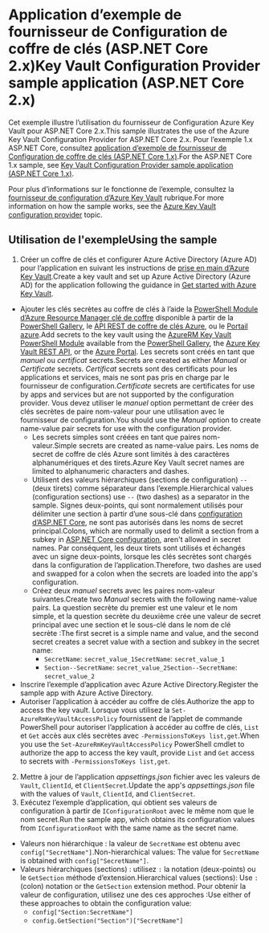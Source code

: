 # <a name="key-vault-configuration-provider-sample-application-aspnet-core-2x"></a><span data-ttu-id="cd11f-101">Application d’exemple de fournisseur de Configuration de coffre de clés (ASP.NET Core 2.x)</span><span class="sxs-lookup"><span data-stu-id="cd11f-101">Key Vault Configuration Provider sample application (ASP.NET Core 2.x)</span></span>

<span data-ttu-id="cd11f-102">Cet exemple illustre l’utilisation du fournisseur de Configuration Azure Key Vault pour ASP.NET Core 2.x.</span><span class="sxs-lookup"><span data-stu-id="cd11f-102">This sample illustrates the use of the Azure Key Vault Configuration Provider for ASP.NET Core 2.x.</span></span> <span data-ttu-id="cd11f-103">Pour l’exemple 1.x ASP.NET Core, consultez [application d’exemple de fournisseur de Configuration de coffre de clés (ASP.NET Core 1.x)](https://github.com/aspnet/Docs/tree/master/aspnetcore/security/key-vault-configuration/samples/basic-sample/1.x).</span><span class="sxs-lookup"><span data-stu-id="cd11f-103">For the ASP.NET Core 1.x sample, see [Key Vault Configuration Provider sample application (ASP.NET Core 1.x)](https://github.com/aspnet/Docs/tree/master/aspnetcore/security/key-vault-configuration/samples/basic-sample/1.x).</span></span>

<span data-ttu-id="cd11f-104">Pour plus d’informations sur le fonctionne de l’exemple, consultez la [fournisseur de configuration d’Azure Key Vault](xref:security/key-vault-configuration) rubrique.</span><span class="sxs-lookup"><span data-stu-id="cd11f-104">For more information on how the sample works, see the [Azure Key Vault configuration provider](xref:security/key-vault-configuration) topic.</span></span>

## <a name="using-the-sample"></a><span data-ttu-id="cd11f-105">Utilisation de l'exemple</span><span class="sxs-lookup"><span data-stu-id="cd11f-105">Using the sample</span></span>
1. <span data-ttu-id="cd11f-106">Créer un coffre de clés et configurer Azure Active Directory (Azure AD) pour l’application en suivant les instructions de [prise en main d’Azure Key Vault](https://azure.microsoft.com/documentation/articles/key-vault-get-started/).</span><span class="sxs-lookup"><span data-stu-id="cd11f-106">Create a key vault and set up Azure Active Directory (Azure AD) for the application following the guidance in [Get started with Azure Key Vault](https://azure.microsoft.com/documentation/articles/key-vault-get-started/).</span></span>
  * <span data-ttu-id="cd11f-107">Ajouter les clés secrètes au coffre de clés à l’aide la [PowerShell Module d’Azure Resource Manager clé de coffre](/powershell/module/azurerm.keyvault) disponible à partir de la [PowerShell Gallery](https://www.powershellgallery.com/packages/AzureRM.KeyVault), le [API REST de coffre de clés Azure](/rest/api/keyvault/), ou le [Portail azure](https://portal.azure.com/).</span><span class="sxs-lookup"><span data-stu-id="cd11f-107">Add secrets to the key vault using the [AzureRM Key Vault PowerShell Module](/powershell/module/azurerm.keyvault) available from the [PowerShell Gallery](https://www.powershellgallery.com/packages/AzureRM.KeyVault), the [Azure Key Vault REST API](/rest/api/keyvault/), or the [Azure Portal](https://portal.azure.com/).</span></span> <span data-ttu-id="cd11f-108">Les secrets sont créés en tant que *manuel* ou *certificat* secrets.</span><span class="sxs-lookup"><span data-stu-id="cd11f-108">Secrets are created as either *Manual* or *Certificate* secrets.</span></span> <span data-ttu-id="cd11f-109">*Certificat* secrets sont des certificats pour les applications et services, mais ne sont pas pris en charge par le fournisseur de configuration.</span><span class="sxs-lookup"><span data-stu-id="cd11f-109">*Certificate* secrets are certificates for use by apps and services but are not supported by the configuration provider.</span></span> <span data-ttu-id="cd11f-110">Vous devez utiliser le *manuel* option permettant de créer des clés secrètes de paire nom-valeur pour une utilisation avec le fournisseur de configuration.</span><span class="sxs-lookup"><span data-stu-id="cd11f-110">You should use the *Manual* option to create name-value pair secrets for use with the configuration provider.</span></span>
    * <span data-ttu-id="cd11f-111">Les secrets simples sont créées en tant que paires nom-valeur.</span><span class="sxs-lookup"><span data-stu-id="cd11f-111">Simple secrets are created as name-value pairs.</span></span> <span data-ttu-id="cd11f-112">Les noms de secret de coffre de clés Azure sont limités à des caractères alphanumériques et des tirets.</span><span class="sxs-lookup"><span data-stu-id="cd11f-112">Azure Key Vault secret names are limited to alphanumeric characters and dashes.</span></span>
    * <span data-ttu-id="cd11f-113">Utilisent des valeurs hiérarchiques (sections de configuration) `--` (deux tirets) comme séparateur dans l’exemple.</span><span class="sxs-lookup"><span data-stu-id="cd11f-113">Hierarchical values (configuration sections) use `--` (two dashes) as a separator in the sample.</span></span> <span data-ttu-id="cd11f-114">Signes deux-points, qui sont normalement utilisés pour délimiter une section à partir d’une sous-clé dans [configuration d’ASP.NET Core](xref:fundamentals/configuration/index), ne sont pas autorisés dans les noms de secret principal.</span><span class="sxs-lookup"><span data-stu-id="cd11f-114">Colons, which are normally used to delimit a section from a subkey in [ASP.NET Core configuration](xref:fundamentals/configuration/index), aren't allowed in secret names.</span></span> <span data-ttu-id="cd11f-115">Par conséquent, les deux tirets sont utilisés et échangés avec un signe deux-points, lorsque les clés secrètes sont chargés dans la configuration de l’application.</span><span class="sxs-lookup"><span data-stu-id="cd11f-115">Therefore, two dashes are used and swapped for a colon when the secrets are loaded into the app's configuration.</span></span>
    * <span data-ttu-id="cd11f-116">Créez deux *manuel* secrets avec les paires nom-valeur suivantes.</span><span class="sxs-lookup"><span data-stu-id="cd11f-116">Create two *Manual* secrets with the following name-value pairs.</span></span> <span data-ttu-id="cd11f-117">La question secrète du premier est une valeur et le nom simple, et la question secrète du deuxième crée une valeur de secret principal avec une section et le sous-clé dans le nom de clé secrète :</span><span class="sxs-lookup"><span data-stu-id="cd11f-117">The first secret is a simple name and value, and the second secret creates a secret value with a section and subkey in the secret name:</span></span>
      * <span data-ttu-id="cd11f-118">`SecretName`: `secret_value_1`</span><span class="sxs-lookup"><span data-stu-id="cd11f-118">`SecretName`: `secret_value_1`</span></span>
      * <span data-ttu-id="cd11f-119">`Section--SecretName`: `secret_value_2`</span><span class="sxs-lookup"><span data-stu-id="cd11f-119">`Section--SecretName`: `secret_value_2`</span></span>
  * <span data-ttu-id="cd11f-120">Inscrire l’exemple d’application avec Azure Active Directory.</span><span class="sxs-lookup"><span data-stu-id="cd11f-120">Register the sample app with Azure Active Directory.</span></span>
  * <span data-ttu-id="cd11f-121">Autoriser l’application à accéder au coffre de clés.</span><span class="sxs-lookup"><span data-stu-id="cd11f-121">Authorize the app to access the key vault.</span></span> <span data-ttu-id="cd11f-122">Lorsque vous utilisez la `Set-AzureRmKeyVaultAccessPolicy` fournissent de l’applet de commande PowerShell pour autoriser l’application à accéder au coffre de clés, `List` et `Get` accès aux clés secrètes avec `-PermissionsToKeys list,get`.</span><span class="sxs-lookup"><span data-stu-id="cd11f-122">When you use the `Set-AzureRmKeyVaultAccessPolicy` PowerShell cmdlet to authorize the app to access the key vault, provide `List` and `Get` access to secrets with `-PermissionsToKeys list,get`.</span></span>
2. <span data-ttu-id="cd11f-123">Mettre à jour de l’application *appsettings.json* fichier avec les valeurs de `Vault`, `ClientId`, et `ClientSecret`.</span><span class="sxs-lookup"><span data-stu-id="cd11f-123">Update the app's *appsettings.json* file with the values of `Vault`, `ClientId`, and `ClientSecret`.</span></span>
3. <span data-ttu-id="cd11f-124">Exécutez l’exemple d’application, qui obtient ses valeurs de configuration à partir de `IConfigurationRoot` avec le même nom que le nom secret.</span><span class="sxs-lookup"><span data-stu-id="cd11f-124">Run the sample app, which obtains its configuration values from `IConfigurationRoot` with the same name as the secret name.</span></span>
  * <span data-ttu-id="cd11f-125">Valeurs non hiérarchique : la valeur de `SecretName` est obtenu avec `config["SecretName"]`.</span><span class="sxs-lookup"><span data-stu-id="cd11f-125">Non-hierarchical values: The value for `SecretName` is obtained with `config["SecretName"]`.</span></span>
  * <span data-ttu-id="cd11f-126">Valeurs hiérarchiques (sections) : utilisez `:` la notation (deux-points) ou le `GetSection` méthode d’extension.</span><span class="sxs-lookup"><span data-stu-id="cd11f-126">Hierarchical values (sections): Use `:` (colon) notation or the `GetSection` extension method.</span></span> <span data-ttu-id="cd11f-127">Pour obtenir la valeur de configuration, utilisez une des ces approches :</span><span class="sxs-lookup"><span data-stu-id="cd11f-127">Use either of these approaches to obtain the configuration value:</span></span>
    * `config["Section:SecretName"]`
    * `config.GetSection("Section")["SecretName"]`
